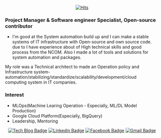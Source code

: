 <div align=center>
  
  [![Hits](https://hits.seeyoufarm.com/api/count/incr/badge.svg?url=https%3A%2F%2Fgithub.com%2Ericseokgon)](https://hits.seeyoufarm.com) 
  
 </div>
 
 ### Project Manager & Software engineer Specialist, Open-source contributor
- I'm good at the System automation build up and I can make a stable systems of IT infrastructure with Open-source and own source code. due to I have experience about of High technical skills and good process from the NCOM.
Also I made a lot of tools and solutions for system automation and packages.

My role was a Technical architect to made an Operation policy and Infrastructure system- automation/stabilizing/standardize/scalability/development/cloud computing system in IT companies.


### Interest
- MLOps(Machine Learing Operation - Especially, ML/DL Model Production)
- Google Cloud Platform(Especially, BigQuery)
- Leadership, Mentoring

 <div align=center>
  
  [![Tech Blog Badge](http://img.shields.io/badge/-Tech%20blog-FB5BC5?style=flat-square&logo=github&link=https://zzsza.github.io/)](https://hadeslee.tistory.com//)	
  [![Linkedin Badge](https://img.shields.io/badge/-LinkedIn-blue?style=flat-square&logo=Linkedin&logoColor=white&link=https://www.linkedin.com/in/eric-seokgon-lee-312991aa)](https://www.linkedin.com/in/eric-seokgon-lee-312991aa)   [![Facebook Badge](https://img.shields.io/badge/facebook-1877f2?style=flat-square&logo=facebook&logoColor=white&link=https://www.facebook.com/eric.seokgon)](https://www.facebook.com/eric.seokgon)
  [![Gmail Badge](https://img.shields.io/badge/Gmail-d14836?style=flat-square&logo=Gmail&logoColor=white&link=mailto:leesk55@gmail.com)](mailto:leesk55@gmail.com)
 </div>
 
 
